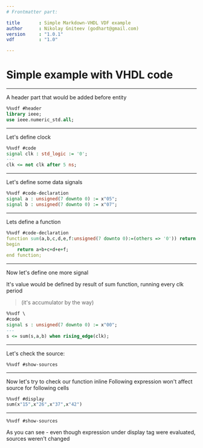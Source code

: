 ```yaml
---
# Frontmatter part:

title       : Simple Markdown-VHDL VDF example
author      : Nikolay Gniteev (godhart@gmail.com)
version     : "1.0.1"
vdf         : "1.0"

---
```


# Simple example with VHDL code

---

A header part that would be added before entity

```vhdl
%%vdf #header
library ieee;
use ieee.numeric_std.all;
```

---

Let's define clock


```vhdl
%%vdf #code
signal clk : std_logic := '0';
---
clk <= not clk after 5 ns;
```

---

Let's define some data signals

```vhdl
%%vdf #code-declaration
signal a : unsigned(7 downto 0) := x"05";
signal b : unsigned(7 downto 0) := x"07";
```

---

Lets define a function

```vhdl
%%vdf #code-declaration
function sum(a,b,c,d,e,f:unsigned(7 downto 0):=(others => '0')) return unsigned is
begin
    return a+b+c+d+e+f;
end function;
```

---

Now let's define one more signal

It's value would be defined by result of sum function, running every clk period

> (it's accumulator by the way)

```vhdl
%%vdf \
#code
signal s : unsigned(7 downto 0) := x"00";
---
s <= sum(s,a,b) when rising_edge(clk);
```

---

Let's check the source:

```
%%vdf #show-sources
```

---

Now let's try to check our function inline
Following expression won't affect source for following cells

```vhdl
%%vdf #display
sum(x"15",x"26",x"37",x"42")
```

---

```
%%vdf #show-sources
```

As you can see - even though expression under display tag were evaluated, sources weren't changed